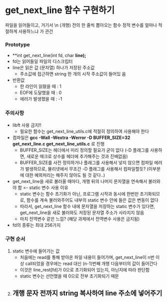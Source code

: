 # get_next_line 함수 구현하기
파일을 읽어들이고, 거기서 \n (개행) 전의 한 줄씩 뽑아오는 함수
정적 변수를 얼마나 적절하게 사용하느냐 가 관건

### Prototype
- **int get_next_line(int fd, char **line);**
- fd는 읽어들일 파일의 디스크립터
- line은 읽은 값 (문자열) 하나가 저장된 주소값
	- 주소값에 접근하면 string 한 개의 시작 주소값이 들어있 음
- 반환값
	- 한 라인이 읽혔을 때 : 1
	- EOF에 도달했을 때 : 0
	- 에러가 발생했을 때 : -1

### 주의사항
- libft 사용 금지!!
	- 필요한 함수는 get_next_line_utils.c에 적절히 정의하여 사용해야 한다
- 컴파일은 **gcc -Wall -Wextra -Werror -D BUFFER_SIZE=32 get_next_line.c get_next_line_utils.c** 로 진행
	- BUFFER_SIZE는 헤더에서 미리 정의할 필요가 굳이 없다 (-D 플래그를 사용하면, 새로운 매크로 상수를 헤더에 추가해주는 것과 진배없음)
	- BUFFER_SIZE를 사전 정의하거나 플래그를 사용해서 넣지 않으면 컴파일 에러가 발생하므로, 뮬리넷에서 무조간 -D 플래그를 사용해서 컴파일할듯? (이부분에 대한 예외처리는 해주지 않아도 될 것 같다..)
- get_next_line을 새로 불러올 때마다, 개행 뒤의 나머지 문자열을 연속해서 불러와야 함 <- static 변수 사용 이유
	- static 변수는 함수 초기화가 아닌, 프로그램 시작과 동시에 한번만 초기화되므로, 함수를 계속 불러와주어도 내부의 static 변수 안에 들은 값은 변동이 없다
	- 따라서, get_next_line 함수 내에 문자열을 저장하는 static 변수가 있다면, get_next_line을 새로 불러와도 저장된 문자열 주소가 사라지지 않음
	- 마치 전역변수 같은 느낌? (해당 과제에서 전역변수 사용은 금지됨)
- fd의 종류는 최대 256가지

### 구현 순서
1. static 변수에 들어가는 값
	- 처음에는 read를 통해 받아온 파일 내용이 들어가며, get_next_line이 n번 이상 call되었을 경우에는 read 대신 (n-1)번째 개행 다음부터의 값이 들어간다
	- 이것은 line_rest[fd]가 0으로 초기화되어 있는지, 아닌지에 따라 판단함
	- static 변수는 선언했을 때 0으로 전부 초기화되기 때문
2. 개행 문자 전까지 string 복사하여 line 주소에 넣어주기
	-

